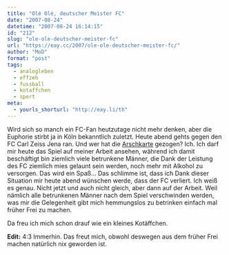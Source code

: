 ```yaml
---
title: "Olé Olé, deutscher Meister FC"
date: "2007-08-24"
datetime: "2007-08-24 16:14:15"
id: "212"
slug: "ole-ole-deutscher-meister-fc"
url: "https://eay.cc/2007/ole-ole-deutscher-meister-fc/"
author: "MoD"
format: "post"
tags:
  - analogleben
  - effzeh
  - fussball
  - kotaffchen
  - sport
meta:
  - yourls_shorturl: "http://eay.li/th"
---
```


Wird sich so manch ein FC-Fan heutzutage nicht mehr denken, aber die Euphorie stirbt ja in Köln bekanntlich zuletzt. Heute abend gehts gegen den FC Carl Zeiss Jena ran. Und wer hat die [Arschkarte](http://www.fragenohneantwort.de/fragen/frage72.htm#Oben) gezogen? Ich. Ich darf mir heute das Spiel auf meiner Arbeit ansehen, während ich damit beschäftigt bin ziemlich viele betrunkene Männer, die Dank der Leistung des FC ziemlich mies gelaunt sein werden, noch mehr mit Alkohol zu versorgen. Das wird ein Spaß... Das schlimme ist, dass ich Dank dieser Situation mir heute abend wünschen werde, dass der FC verliert. Ich weiß es genau. Nicht jetzt und auch nicht gleich, aber dann auf der Arbeit. Weil nämlich alle betrunkenen Männer nach dem Spiel verschwinden werden, was mir die Gelegenheit gibt mich hemmungslos zu betrinken einfach mal früher Frei zu machen.

Da freu ich mich schon drauf wie ein kleines Kotäffchen.

**Edit:** 4:3 Immerhin. Das freut mich, obwohl deswegen aus dem früher Frei machen natürlich nix geworden ist.
